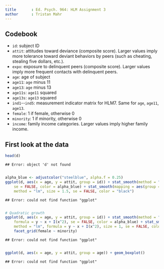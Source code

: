 ```yaml
---
title       : Ed. Psych. 964: HLM Assignment 3
author      : Tristan Mahr
---
```





Codebook
-------------------------------------------------------------------------------

* `id`: subject ID
* `attit`: attitudes toward deviance (composite score). Larger values imply more tolerance toward deviant behaviors by peers (such as cheating, stealing five dollars, etc.).
* `expo`: exposure to delinquent peers (composite score). Larger values imply more frequent contacts with delinquent peers.
* `age`: age of subject
* `age11`: `age` minus 11
* `age13`: `age` minus 13
* `age11s`: `age11` squared
* `age13s`: `age13` squared
* `ind1`--`ind5`: measurement indicator matrix for HLM7.  Same for `age`, `age11`, `age13`.
* `female`: 1 if female, otherwise 0
* `minority`: 1 if minority, otherwise 0
* `income`: family income categories. Larger values imply higher family income.




First look at the data
-------------------------------------------------------------------------------


```r
head(d)
```

```
## Error: object 'd' not found
```

```r

alpha_blue <- adjustcolor("steelblue", alpha.f = 0.25)
ggplot(d, aes(x = age, y = attit, group = id)) + stat_smooth(method = "lm", 
    se = FALSE, color = alpha_blue) + stat_smooth(mapping = aes(group = NULL), 
    method = "lm", size = 1.5, se = FALSE, color = "black")
```

```
## Error: could not find function "ggplot"
```

```r

# Quadratic growth
ggplot(d, aes(x = age, y = attit, group = id)) + stat_smooth(method = "lm", 
    formula = y ~ x + I(x^2), se = FALSE, color = alpha_blue) + stat_smooth(mapping = aes(group = NULL), 
    method = "lm", formula = y ~ x + I(x^2), size = 1, se = FALSE, color = "black") + 
    facet_grid(female ~ minority)
```

```
## Error: could not find function "ggplot"
```

```r

ggplot(d, aes(x = age, y = attit, group = age)) + geom_boxplot()
```

```
## Error: could not find function "ggplot"
```

